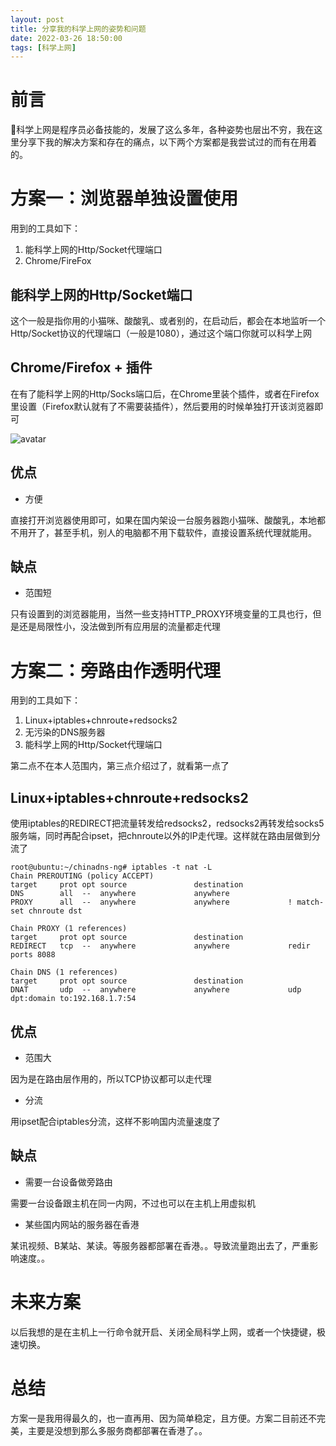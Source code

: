```yaml
---
layout: post
title: 分享我的科学上网的姿势和问题
date: 2022-03-26 18:50:00
tags: [科学上网]
---
```

# 前言
🚀科学上网是程序员必备技能的，发展了这么多年，各种姿势也层出不穷，我在这里分享下我的解决方案和存在的痛点，以下两个方案都是我尝试过的而有在用着的。

# 方案一：浏览器单独设置使用
用到的工具如下：
1. 能科学上网的Http/Socket代理端口
2. Chrome/FireFox

## 能科学上网的Http/Socket端口
这个一般是指你用的小猫咪、酸酸乳、或者别的，在启动后，都会在本地监听一个Http/Socket协议的代理端口（一般是1080），通过这个端口你就可以科学上网

## Chrome/Firefox + 插件
在有了能科学上网的Http/Socks端口后，在Chrome里装个插件，或者在Firefox里设置（Firefox默认就有了不需要装插件），然后要用的时候单独打开该浏览器即可

![avatar](github.png)

## 优点
- 方便

直接打开浏览器使用即可，如果在国内架设一台服务器跑小猫咪、酸酸乳，本地都不用开了，甚至手机，别人的电脑都不用下载软件，直接设置系统代理就能用。

## 缺点
- 范围短

只有设置到的浏览器能用，当然一些支持HTTP_PROXY环境变量的工具也行，但是还是局限性小，没法做到所有应用层的流量都走代理

# 方案二：旁路由作透明代理
用到的工具如下：
1. Linux+iptables+chnroute+redsocks2
2. 无污染的DNS服务器
3. 能科学上网的Http/Socket代理端口

第二点不在本人范围内，第三点介绍过了，就看第一点了

## Linux+iptables+chnroute+redsocks2
使用iptables的REDIRECT把流量转发给redsocks2，redsocks2再转发给socks5服务端，同时再配合ipset，把chnroute以外的IP走代理。这样就在路由层做到分流了
```shell
root@ubuntu:~/chinadns-ng# iptables -t nat -L
Chain PREROUTING (policy ACCEPT)
target     prot opt source               destination         
DNS        all  --  anywhere             anywhere            
PROXY      all  --  anywhere             anywhere             ! match-set chnroute dst

```

```shell
Chain PROXY (1 references)
target     prot opt source               destination         
REDIRECT   tcp  --  anywhere             anywhere             redir ports 8088

```

```shell
Chain DNS (1 references)
target     prot opt source               destination         
DNAT       udp  --  anywhere             anywhere             udp dpt:domain to:192.168.1.7:54

```

## 优点
- 范围大

因为是在路由层作用的，所以TCP协议都可以走代理

- 分流

用ipset配合iptables分流，这样不影响国内流量速度了

## 缺点
- 需要一台设备做旁路由

需要一台设备跟主机在同一内网，不过也可以在主机上用虚拟机

- 某些国内网站的服务器在香港

某讯视频、B某站、某读。等服务器都部署在香港。。导致流量跑出去了，严重影响速度。。


# 未来方案
以后我想的是在主机上一行命令就开启、关闭全局科学上网，或者一个快捷键，极速切换。


# 总结
方案一是我用得最久的，也一直再用、因为简单稳定，且方便。方案二目前还不完美，主要是没想到那么多服务商都部署在香港了。。